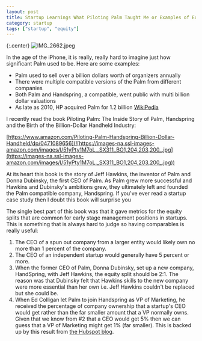 ```yaml
---
layout: post
title: Startup Learnings What Piloting Palm Taught Me or Examples of Equity Splits
category: startup
tags: ["startup", "equity"]
---
```

{:.center}
![IMG_2662.jpeg](/blog/assets/IMG_2662.jpeg)

In the age of the iPhone, it is really, really hard to imagine just how significant Palm used to be.  Here are some examples:

* Palm used to sell over a billion dollars worth of organizers annually
* There were multiple compatible versions of the Palm from different companies
* Both Palm and Handspring, a compatible, went public with multi billion dollar valuations
* As late as 2010, HP acquired Palm for 1.2 billion [WikiPedia](https://en.wikipedia.org/wiki/Palm_(PDA))

I recently read the book Piloting Palm: The Inside Story of Palm, Handspring and the Birth of the Billion-Dollar Handheld Industry:

[https://www.amazon.com/Piloting-Palm-Handspring-Billion-Dollar-Handheld/dp/0471089656](![https://images-na.ssl-images-amazon.com/images/I/51yPty1M7oL._SX311_BO1,204,203,200_.jpg](https://images-na.ssl-images-amazon.com/images/I/51yPty1M7oL._SX311_BO1,204,203,200_.jpg))

At its heart this book is the story of Jeff Hawkins, the inventor of Palm and Donna Dubinsky, the first CEO of Palm.  As Palm grew more successful and Hawkins and Dubinsky's ambitions grew, they ultimately left and founded the Palm compatible company, Handspring.  If you've ever read a startup case study then I doubt this book will surprise you

The single best part of this book was that it gave metrics for the equity splits that are common for early stage management positions in startups.  This is something that is always hard to judge so having comparables is really useful:

1. The CEO of a spun out company from a larger entity would likely own no more than 1 percent of the company.
2. The CEO of an independent startup would generally have 5 percent or more.
3. When the former CEO of Palm, Donna Dubinsky, set up a new company, HandSpring, with Jeff Hawkins, the equity split should be 2:1.  The reason was that Dubinsky felt that Hawkins skills to the new company were more essential than her own i.e. Jeff Hawkins couldn't be replaced but she could be. 
4. When Ed Colligan let Palm to join Handspring as VP of Marketing, he received the percentage of company ownership that a startup's CEO would get rather than the far smaller amount that a VP normally owns.  Given that we know from #2 that a CEO would get 5% then we can guess that a VP of Marketing might get 1% (far smaller).  This is backed up by this result from [the Hubspot blog](https://blog.hubspot.com/opinion/how-much-equity-cmo).